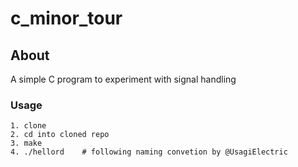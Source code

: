 # c_minor_tour

## About

A simple C program to experiment with signal handling

### Usage

````
1. clone
2. cd into cloned repo
3. make
4. ./hellord    # following naming convetion by @UsagiElectric
````

